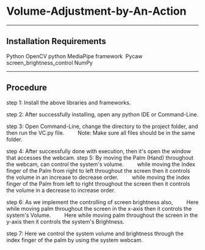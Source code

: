 # Volume-Adjustment-by-An-Action
------------------------------
Installation Requirements
------------------------------

Python
OpenCV python
MediaPipe framework 
Pycaw
screen_brightness_control
NumPy

-----------------------------------
Procedure
-----------------------------------

step 1: Install the above libraries and frameworks.

step 2: After successfully installing, open any python IDE or Command-Line.

step 3: Open Command-Line, change the directory to the project folder, and then run the 		VC.py file.
        Note: Make sure all files should be in the same folder.

step 4: After successfully done with execution, then it's open the window that accesses 		the webcam.
step 5: By moving the Palm (Hand) throughout the webcam, can control the system's 			volume.
        while moving the Index finger of the Palm from right to left throughout the 			screen then it controls the volume in an increase to decrease order.
        while moving the index finger of the Palm from left to right throughout the 			screen then it controls the volume in a decrease to increase order.

step 6: As we implement the controlling of screen brightness also,
        Here while moving palm throughout the screen in the x-axis then it controls the 		system's Volume.
        Here while moving palm throughout the screen in the y-axis then it controls the 		system's Brightness.

step 7: Here we control the system volume and brightness through the index finger of the 	palm by using the system webcam.
